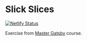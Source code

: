 # Slick Slices

[![Netlify Status](https://api.netlify.com/api/v1/badges/d9e25483-3e88-4cd5-a375-c30c293ee2bf/deploy-status)](https://app.netlify.com/sites/slick-slices-iax/deploys)

Exercise from [Master Gatsby](https://mastergatsby.com/) course.
